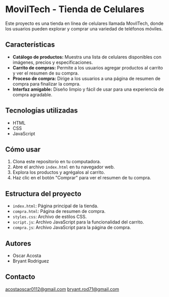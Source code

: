 # MovilTech - Tienda de Celulares

Este proyecto es una tienda en línea de celulares llamada MovilTech, donde los usuarios pueden explorar y comprar una variedad de teléfonos móviles.

## Características

* **Catálogo de productos:** Muestra una lista de celulares disponibles con imágenes, precios y especificaciones.
* **Carrito de compras:** Permite a los usuarios agregar productos al carrito y ver el resumen de su compra.
* **Proceso de compra:** Dirige a los usuarios a una página de resumen de compra para finalizar la compra.
* **Interfaz amigable:** Diseño limpio y fácil de usar para una experiencia de compra agradable.

## Tecnologías utilizadas

* HTML
* CSS
* JavaScript

## Cómo usar

1.  Clona este repositorio en tu computadora.
2.  Abre el archivo `index.html` en tu navegador web.
3.  Explora los productos y agrégalos al carrito.
4.  Haz clic en el botón "Comprar" para ver el resumen de tu compra.

## Estructura del proyecto

* `index.html`: Página principal de la tienda.
* `compra.html`: Página de resumen de compra.
* `styles.css`: Archivo de estilos CSS.
* `script.js`: Archivo JavaScript para la funcionalidad del carrito.
* `compra.js`: Archivo JavaScript para la página de compra.

## Autores

* Oscar Acosta
* Bryant Rodriguez


## Contacto

acostaoscar0112@gmail.com
bryant.rod71@gmail.com
